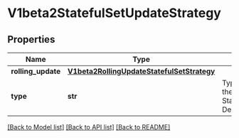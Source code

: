 # V1beta2StatefulSetUpdateStrategy

## Properties
Name | Type | Description | Notes
------------ | ------------- | ------------- | -------------
**rolling_update** | [**V1beta2RollingUpdateStatefulSetStrategy**](V1beta2RollingUpdateStatefulSetStrategy.md) |  | [optional] 
**type** | **str** | Type indicates the type of the StatefulSetUpdateStrategy. Default is RollingUpdate. | [optional] 

[[Back to Model list]](../README.md#documentation-for-models) [[Back to API list]](../README.md#documentation-for-api-endpoints) [[Back to README]](../README.md)


